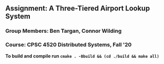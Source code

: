 ## Assignment: A Three-Tiered Airport Lookup System
### Group Members: Ben Targan, Connor Wilding
### Course: CPSC 4520 Distributed Systems, Fall '20

**To build and compile run `cmake . -Bbuild && (cd ./build && make all)`**
